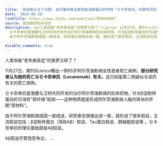 ```yaml
---
title: '张怡微关注了问题: 如何看待离治愈阿兹海默最近的药物「仑卡奈单抗」的致死风险？阿兹海默症药物的研发为何这么难？'
date: '2024-06-28'
linkTitle: https://www.zhihu.com/question/569920087
source: 张怡微的知乎动态
description: <p>人类攻破“老年痴呆症”的美梦又碎了？</p><p> 11月27日，期刊<i>Science</i>曝出一例65岁阿尔茨海默病女性患者死亡病例，<b>部分研究者认为她的死亡与仑卡奈单抗（Lecanemab）有关。</b>这已经是第二例疑似与该药有关的死亡病例。</p><p>
  仑卡奈单抗是渤健与卫材共同开发的治疗阿尔茨海默病的抗体药物，针对β淀粉样蛋白的可溶性“原纤维”起效——这种物质就是形成阿尔茨海默病人脑内斑块的早期“原材料”。</p><p>
  由于阿尔茨海默病成因一直成谜，研究者也很难达成一致，就形成了很多假说，主流假说包括：β淀粉样蛋白（简称Aβ）假说、Tau蛋白假说、胆碱能假说等 。仑卡奈单抗的理论基础就是Aβ假说。</p><p>Aβ假说尽管饱受争议，
  ...
disable_comments: true
---
```

<p>人类攻破“老年痴呆症”的美梦又碎了？</p><p> 11月27日，期刊<i>Science</i>曝出一例65岁阿尔茨海默病女性患者死亡病例，<b>部分研究者认为她的死亡与仑卡奈单抗（Lecanemab）有关。</b>这已经是第二例疑似与该药有关的死亡病例。</p><p> 仑卡奈单抗是渤健与卫材共同开发的治疗阿尔茨海默病的抗体药物，针对β淀粉样蛋白的可溶性“原纤维”起效——这种物质就是形成阿尔茨海默病人脑内斑块的早期“原材料”。</p><p> 由于阿尔茨海默病成因一直成谜，研究者也很难达成一致，就形成了很多假说，主流假说包括：β淀粉样蛋白（简称Aβ）假说、Tau蛋白假说、胆碱能假说等 。仑卡奈单抗的理论基础就是Aβ假说。</p><p>Aβ假说尽管饱受争议， ...
